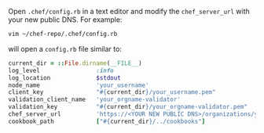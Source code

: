 Open `.chef/config.rb` in a text editor and modify the `chef_server_url`
with your new public DNS. For example:

```bash
vim ~/chef-repo/.chef/config.rb
```

will open a `config.rb` file similar to:

```ruby
current_dir = ::File.dirname(__FILE__)
log_level                :info
log_location             $stdout
node_name                'your_username'
client_key               "#{current_dir}/your_username.pem"
validation_client_name   'your_orgname-validator'
validation_key           "#{current_dir}/your_orgname-validator.pem"
chef_server_url          'https://<YOUR NEW PUBLIC DNS>/organizations/your_org'
cookbook_path            ["#{current_dir}/../cookbooks"]
```
